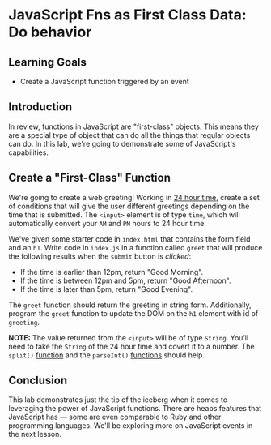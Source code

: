 # JavaScript Fns as First Class Data: Do behavior

## Learning Goals

- Create a JavaScript function triggered by an event

## Introduction

In review, functions in JavaScript are "first-class" objects. This means
they are a special type of object that can do all the things that regular
objects can do. In this lab, we're going to demonstrate some of JavaScript's
capabilities.

## Create a "First-Class" Function

We're going to create a web greeting! Working in [24 hour time](https://en.wikipedia.org/wiki/24-hour_clock),
create a set of conditions that will give the user different greetings
depending on the time that is submitted. The `<input>` element is of
type `time`, which will automatically convert your `AM` and `PM` hours
to 24 hour time.

We've given some starter code in `index.html` that contains the form
field and an `h1`. Write code in `index.js` in a function called `greet`
that will produce  the following results when the `submit` button
is _clicked_:

- If the time is earlier than 12pm, return "Good Morning".
- If the time is between 12pm and 5pm, return "Good Afternoon".
- If the time is later than 5pm, return "Good Evening".

The `greet` function should return the greeting in string form. Additionally,
program the `greet` function to update the DOM on the `h1` element with id of
`greeting`.

**NOTE:** The value returned from the `<input>` will be of type `String`.
You’ll need to take the `String` of the 24 hour time and covert it to a number.
The `split()` [function](https://developer.mozilla.org/en-US/docs/Web/JavaScript/Reference/Global_Objects/String/split)
and the `parseInt()` [functions](https://developer.mozilla.org/en-US/docs/Web/JavaScript/Reference/Global_Objects/parseInt) should help.

## Conclusion

This lab demonstrates just the tip of the iceberg when it comes to leveraging
the power of JavaScript functions. There are heaps features that JavaScript has
— some are even comparable to Ruby and other programming languages. We'll be
exploring more on JavaScript events in the next lesson.